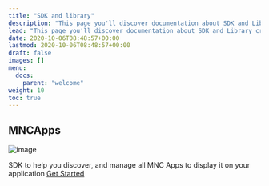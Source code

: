 ```yaml
---
title: "SDK and library"
description: "This page you'll discover documentation about SDK and Library created by mobile team at MNC Innovation Center"
lead: "This page you'll discover documentation about SDK and Library created by mobile team at MNC Innovation Center"
date: 2020-10-06T08:48:57+00:00
lastmod: 2020-10-06T08:48:57+00:00
draft: false
images: []
menu:
  docs:
    parent: "welcome"
weight: 10
toc: true
---
```


## MNCApps

![image](https://firebasestorage.googleapis.com/v0/b/mnc-apps-libs.appspot.com/o/assets%2FSimulator%20Screen%20Shot%20-%20iPhone%20X%20-%202021-02-10%20at%2011.18.11.jpg?alt=media)

SDK to help you discover, and manage all MNC Apps to display it on your application [Get Started](../../mncapps/introduction/)
